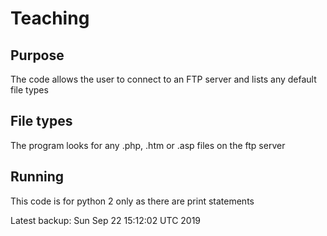 # Teaching

## Purpose
The code allows the user to connect to an FTP
server and lists any default file types

## File types
The program looks for any .php, .htm or .asp
files on the ftp server

## Running
This code is for python 2 only as there are
print statements

Latest backup: Sun Sep 22 15:12:02 UTC 2019
